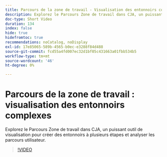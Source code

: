 ```yaml
---
title: Parcours de la zone de travail - Visualisation des entonnoirs complexes
description: Explorez le Parcours Zone de travail dans CJA, un puissant outil de visualisation pour créer des entonnoirs à plusieurs étapes et analyser les parcours utilisateur.
doc-type: Short Video
duration: 134
index: false
hide: true
hidefromtoc: true
recommendations: noCatalog, noDisplay
exl-id: 17e85065-589b-4565-b0ec-e3288f84d488
source-git-commit: fcd55a4fd007ec32d1bf05c431663a01fbb534b5
workflow-type: tm+mt
source-wordcount: '46'
ht-degree: 0%

---
```


# Parcours de la zone de travail : visualisation des entonnoirs complexes

Explorez le Parcours Zone de travail dans CJA, un puissant outil de visualisation pour créer des entonnoirs à plusieurs étapes et analyser les parcours utilisateur.

<!-- 72_S103_3442450_134_journey-canvas-visualizing-complex-funnels -->
>[!VIDEO](https://video.tv.adobe.com/v/3458364/?learn=on&enablevpops=true)
